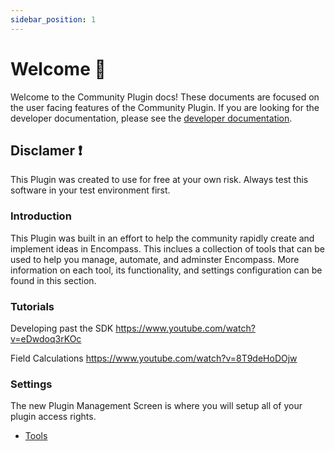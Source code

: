 ```yaml
---
sidebar_position: 1
---
```


# Welcome :open_hands:

Welcome to the Community Plugin docs! These documents are focused on the user facing features of the Community Plugin. If you are looking for the developer documentation, please see the [developer documentation](/docs/development/intro).

## Disclamer :exclamation:

This Plugin was created to use for free at your own risk. Always test this software in your test environment first.

### Introduction

This Plugin was built in an effort to help the community rapidly create and implement ideas in Encompass. This inclues a collection of tools that can be used to help you manage, automate, and adminster Encompass. More information on each tool, its functionality, and settings configuration can be found in this section.

### Tutorials

Developing past the SDK https://www.youtube.com/watch?v=eDwdoq3rKOc

Field Calculations https://www.youtube.com/watch?v=8T9deHoDOjw

### Settings

The new Plugin Management Screen is where you will setup all of your plugin access rights.

* [Tools](/docs/documentation/tools)
